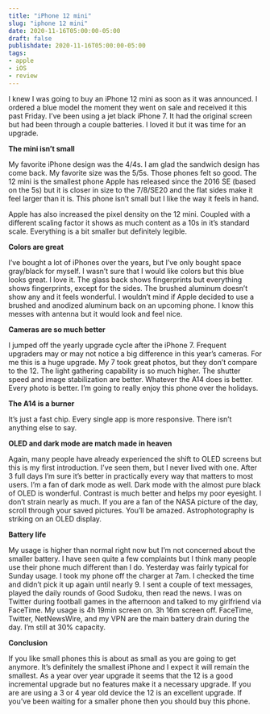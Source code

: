 ```yaml
---
title: "iPhone 12 mini"
slug: "iphone 12 mini"
date: 2020-11-16T05:00:00-05:00
draft: false
publishdate: 2020-11-16T05:00:00-05:00
tags:
- apple
- iOS
- review
---
```


I knew I was going to buy an iPhone 12 mini as soon as it was announced. I ordered a blue model the moment they went on sale and received it this past Friday. I’ve been using a jet black iPhone 7. It had the original screen but had been through a couple batteries. I loved it but it was time for an upgrade.

**The mini isn’t small**

My favorite iPhone design was the 4/4s. I am glad the sandwich design has come back. My favorite size was the 5/5s. Those phones felt so good. The 12 mini is the smallest phone Apple has released since the 2016 SE (based on the 5s) but it is closer in size to the 7/8/SE20 and the flat sides make it feel larger than it is. This phone isn’t small but I like the way it feels in hand.

Apple has also increased the pixel density on the 12 mini. Coupled with a different scaling factor it shows as much content as a 10s in it’s standard scale. Everything is a bit smaller but definitely legible.

**Colors are great**

I’ve bought a lot of iPhones over the years, but I’ve only bought space gray/black for myself. I wasn’t sure that I would like colors but this blue looks great. I love it. The glass back shows fingerprints but everything shows fingerprints, except for the sides. The brushed aluminum doesn’t show any and it feels wonderful. I wouldn’t mind if Apple decided to use a brushed and anodized aluminum back on an upcoming phone. I know this messes with antenna but it would look and feel nice.

**Cameras are so much better**

I jumped off the yearly upgrade cycle after the iPhone 7. Frequent upgraders may or may not notice a big difference in this year’s cameras. For me this is a huge upgrade. My 7 took great photos, but they don’t compare to the 12. The light gathering capability is so much higher. The shutter speed and image stabilization are better. Whatever the A14 does is better. Every photo is better. I’m going to really enjoy this phone over the holidays.

**The A14 is a burner**

It’s just a fast chip. Every single app is more responsive. There isn’t anything else to say.

**OLED and dark mode are match made in heaven**

Again, many people have already experienced the shift to OLED screens but this is my first introduction. I’ve seen them, but I never lived with one. After 3 full days I’m sure it’s better in practically every way that matters to most users. I’m a fan of dark mode as well. Dark mode with the almost pure black of OLED is wonderful. Contrast is much better and helps my poor eyesight. I don’t strain nearly as much. If you are a fan of the NASA picture of the day, scroll through your saved pictures. You’ll be amazed. Astrophotography is striking on an OLED display.

**Battery life**

My usage is higher than normal right now but I’m not concerned about the smaller battery. I have seen quite a few complaints but I think many people use their phone much different than I do. Yesterday was fairly typical for Sunday usage. I took my phone off the charger at 7am. I checked the time and didn’t pick it up again until nearly 9. I sent a couple of text messages, played the daily rounds of Good Sudoku, then read the news. I was on Twitter during football games in the afternoon and talked to my girlfriend via FaceTime. My usage is 4h 19min screen on. 3h 16m screen off. FaceTime, Twitter, NetNewsWire, and my VPN are the main battery drain during the day. I’m still at 30% capacity. 

**Conclusion**

If you like small phones this is about as small as you are going to get anymore. It’s definitely the smallest iPhone and I expect it will remain the smallest. As a year over year upgrade it seems that the 12 is a good incremental upgrade but no features make it a necessary upgrade. If you are are using a 3 or 4 year old device the 12 is an excellent upgrade. If you’ve been waiting for a smaller phone then you should buy this phone.
